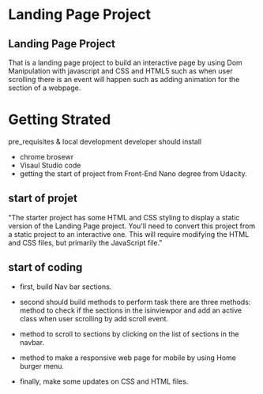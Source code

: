 # Landing Page Project

## Landing Page Project
That is a landing page project to build an interactive page by using Dom Manipulation with javascript and CSS and HTML5 such as when user scrolling there is an event will happen such as adding animation for the section of a webpage.
    

# Getting Strated

pre_requisites & local development
developer should install 
* chrome brosewr 
* Visaul Studio code 
* getting the start of project from Front-End Nano degree from Udacity.
## start of projet 
"The starter project has some HTML and CSS styling to display a static version of the Landing Page project. You'll need to convert this project from a static project to an interactive one. This will require modifying the HTML and CSS files, but primarily the JavaScript file."

## start of coding 
* first, build Nav bar sections.
* second should build methods to perform task there are three methods:
method to check if the sections in the isinviewpor and add an active class when user scrolling by add scroll event.

* method to scroll to sections by clicking on the list of sections in the navbar.
* method to make a responsive web page for mobile by using Home burger menu.
* finally, make some updates on CSS and HTML files.





 
